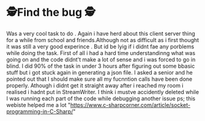# 🕵️Find the bug 🕵️
Was a very cool task to do . Again i have herd about this client server thing for a while from school and friends.Although  not as difficult  as i first thought it was still a very good experince . But id be lyig if  i didnt fae any porblems while doing the task. First of all  i had  a hard time understandinng what was going on and the code didnt't make  a  lot of sense and i was forced to go in blind. I did 90% of the task in under 3 hours after figuring out some bbasic stuff but i got stuck again in generating a json file. I asked a senior and he pointed out that I should make sure all my fucnntion calls have been done properly. Athough i didnt get it straight away after i reached my room i realised i hadnt put in StreamWriter. I think i mustve accidently deleted while I was running each part of the code while debugging another issue
ps; this webiste helped me a lot "https://www.c-sharpcorner.com/article/socket-programming-in-C-Sharp/"
